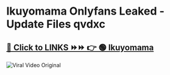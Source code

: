 
 # Ikuyomama Onlyfans Leaked - Update Files qvdxc

## <h2><a href="https://clipsfans.com/Ikuyomama&ref=git">🔗 Click to LINKS ⏩⏩ 👉 🟢 Ikuyomama </a></h2>

<a href="https://clipsfans.com/Ikuyomama&ref=git" rel="nofollow" data-target="animated-image.originalLink"><img src="https://i.ibb.co.com/xMMVF88/686577567.gif" alt="Viral Video Original" style="max-width: 100%; display: inline-block;" data-target="animated-image.originalImage"></a>

